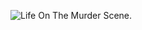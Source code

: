 ![Life On The Murder Scene](https://user-images.githubusercontent.com/84236806/131209753-b8cc3df0-7651-4a46-b531-3b6c97b23485.jpg).


